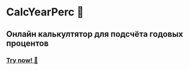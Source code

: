 # CalcYearPerc 🧮
## Онлайн калькултятор для подсчёта годовых процентов
### [Try now! 🙂](https://navi113.github.io/mp2_CalcYearPerc/)
